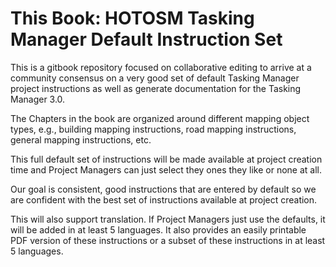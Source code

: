 # **This Book: HOTOSM Tasking Manager Default Instruction Set**

This is a gitbook repository focused on collaborative editing to arrive at a community consensus on a very good set of default Tasking Manager project instructions as well as generate documentation for the Tasking Manager 3.0.

The Chapters in the book are organized around different mapping object types, e.g., building mapping instructions, road mapping instructions, general mapping instructions, etc.

This full default set of instructions will be made available at project creation time and Project Managers can just select they ones they like or none at all. 

Our goal is consistent, good instructions that are entered by default so we are confident with the best set of instructions available at project creation.

This will also support translation. If Project Managers just use the defaults, it will be added in at least 5 languages. It also provides an easily printable PDF version of these instructions or a subset of these instructions in at least 5 languages.